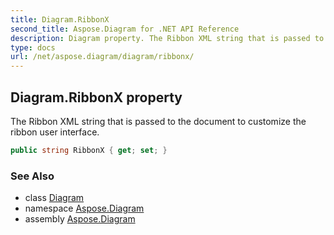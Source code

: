 ```yaml
---
title: Diagram.RibbonX
second_title: Aspose.Diagram for .NET API Reference
description: Diagram property. The Ribbon XML string that is passed to the document to customize the ribbon user interface
type: docs
url: /net/aspose.diagram/diagram/ribbonx/
---
```

## Diagram.RibbonX property

The Ribbon XML string that is passed to the document to customize the ribbon user interface.

```csharp
public string RibbonX { get; set; }
```

### See Also

* class [Diagram](../)
* namespace [Aspose.Diagram](../../diagram/)
* assembly [Aspose.Diagram](../../../)


